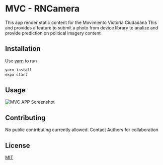 # MVC - RNCamera

This app render static content for the Movimiento Victoria Ciudadana
This and provides a feature to submit a photo from device library to analize and provide prediction on political imagery content

## Installation

Use [yarn](https://classic.yarnpkg.com/en/docs/install/) to run

```bash
yarn install
expo start
```

## Usage

![MVC APP Screenshot]("https://github.com/xcruzz/mvc/blob/mvc_ImageRecognition/rncamera/assets/screenShot.png")

## Contributing

No public contributing currently allowed. Contact Authors for collaboration

## License

[MIT](https://choosealicense.com/licenses/mit/)
